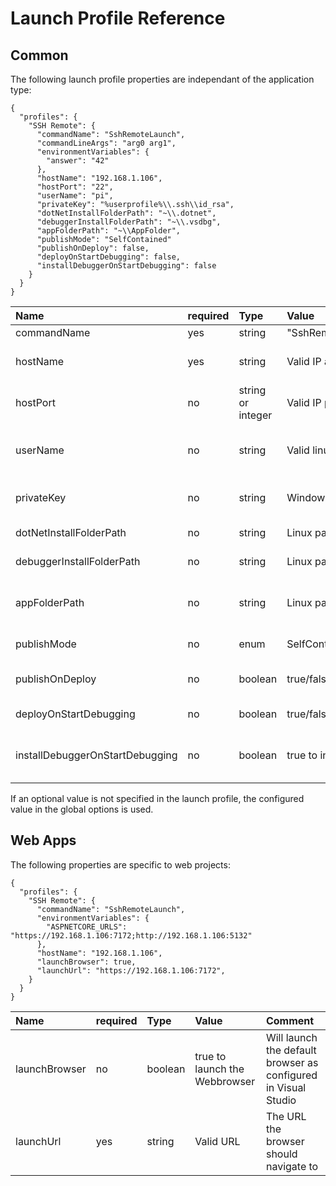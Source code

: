 # Launch Profile Reference

## Common
The following launch profile properties are independant of the application type:
```
{
  "profiles": {
    "SSH Remote": {
      "commandName": "SshRemoteLaunch",
      "commandLineArgs": "arg0 arg1",
      "environmentVariables": {
        "answer": "42"
      },
      "hostName": "192.168.1.106",
      "hostPort": "22",
      "userName": "pi",
      "privateKey": "%userprofile%\\.ssh\\id_rsa",
      "dotNetInstallFolderPath": "~\\.dotnet",
      "debuggerInstallFolderPath": "~\\.vsdbg",
      "appFolderPath": "~\\AppFolder",
      "publishMode": "SelfContained"
      "publishOnDeploy": false,
      "deployOnStartDebugging": false,
      "installDebuggerOnStartDebugging": false
    }
  }
}
```

| Name        | required | Type | Value | Comment |
|:----------- |:-------- |:---- |:----- | :------ | 
| commandName | yes | string | "SshRemoteLaunch" | |
| hostName    | yes | string | Valid IP address or DNS name | The SSH host to connect to |
| hostPort    | no | string or integer | Valid IP port (1..65535) | The SSH port number |
| userName    | no | string | Valid linux user name | The user name for the SSH connection |
| privateKey  | no | string | Windows absolute path | The private key for SSH autentication |
| dotNetInstallFolderPath   | no | string | Linux path | The .NET install path |
| debuggerInstallFolderPath | no | string | Linux path | The vsdbg install path |
| appFolderPath | no | string | Linux path | The path where the app gets deployed to |
| publishMode | no | enum | SelfContained/FrameworkDependant | Publish mode |
| publishOnDeploy | no | boolean | true/false  | Publish the app before deploy |
| deployOnStartDebugging | no | boolean | true/false | Deploy the app |
| installDebuggerOnStartDebugging | no | boolean |  true to install debugger | Will automatically install the debugger |

If an optional value is not specified in the launch profile, the configured value in the global options is used.

## Web Apps
The following properties are specific to web projects:
```
{
  "profiles": {
    "SSH Remote": {
      "commandName": "SshRemoteLaunch",
      "environmentVariables": {
        "ASPNETCORE_URLS": "https://192.168.1.106:7172;http://192.168.1.106:5132"
      },
      "hostName": "192.168.1.106",
      "launchBrowser": true,
      "launchUrl": "https://192.168.1.106:7172",
    }
  }
}
```

| Name        | required | Type | Value | Comment |
|:----------- |:-------- |:---- |:----- | :------ | 
| launchBrowser | no | boolean | true to launch the Webbrowser | Will launch the default browser as configured in Visual Studio |
| launchUrl    | yes | string | Valid URL | The URL the browser should navigate to |
